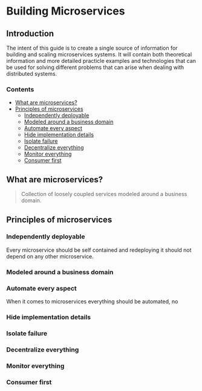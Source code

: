 # Building Microservices
## Introduction
The intent of this guide is to create a single source of information for building and scaling microservices systems. It will contain both theoretical information and more detailed practicle examples and technologies that can be used for solving different problems that can arise when dealing with distributed systems. 
### Contents
 - [What are microservices?](#what-are-microservices)
 - [Principles of microservices](#principles-of-microservices)
	 - [Independently deployable](#independently-deployable)
	 - [Modeled around a business domain](#modeled-around-a-business-domain)
	 - [Automate every aspect](#automate-every-aspect)
	 - [Hide implementation details](#hide-implementation-details)
	 - [Isolate failure](#isolate-failure)
	 - [Decentralize everything](#decentralize-everything)
	 - [Monitor everything](#monitor-everything)
	 - [Consumer first](#consumer-first)
## What are microservices?

> Collection of loosely coupled services modeled around a business domain.

## Principles of microservices

 ### Independently deployable
 Every microservice should be self contained and redeploying it should not    depend on any other microservice. 
 ### Modeled around a business domain
 ### Automate every aspect
 When it comes to microservices everything should be automated, no
 ### Hide implementation details
 ### Isolate failure
 ### Decentralize everything
 ### Monitor everything
 ### Consumer first

<!--stackedit_data:
eyJoaXN0b3J5IjpbNDY3NzQ3NjIwLDg0MzUyNDM0Nyw0NTMyOD
EzMzIsLTE1Njc2MjkwNzUsLTQ5NTU0MTY1OCwtMTQ1MTA1MjUz
OCwxNTgwOTI5MDc3LDEyODk2OTkzNDgsLTExNDY2NDA3OTgsLT
M4MDE1MDYzNSwyMDk0MTU1NjYyLC02Mzg5MzA0ODUsNzI2MjMy
MjI4LDk0MjYwMTM5MSwxNTg5MjUwNTQ2LDIwMzE5MjcyMDRdfQ
==
-->